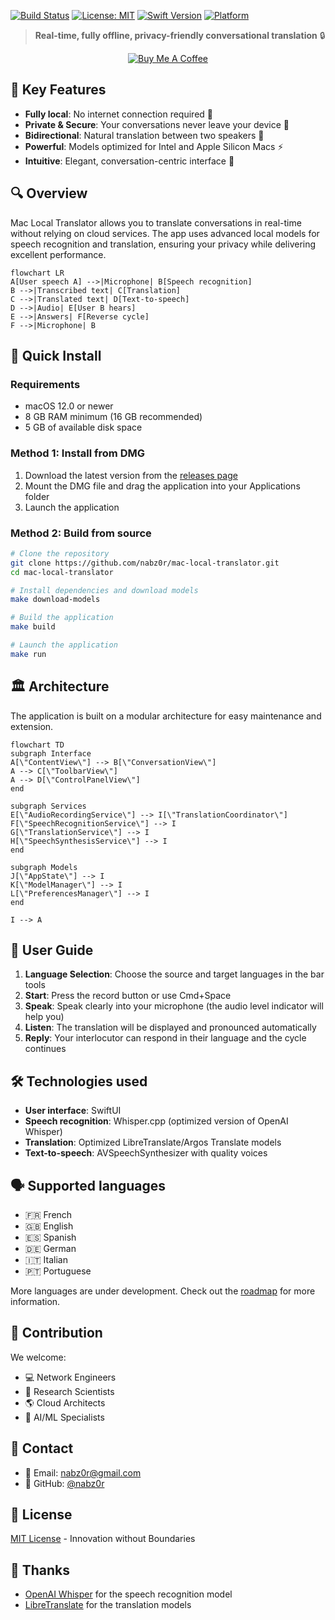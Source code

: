 [![Build Status](https://img.shields.io/github/workflow/status/nabz0r/mac-local-translator/CI?style=flat-square)](https://github.com/nabz0r/mac-local-translator/actions)
[![License: MIT](https://img.shields.io/badge/License-MIT-blue.svg?style=flat-square)](https://opensource.org/licenses/MIT)
[![Swift Version](https://img.shields.io/badge/Swift-5.7-orange.svg?style=flat-square)](https://swift.org)
[![Platform](https://img.shields.io/badge/Platform-macOS%2012%2B-lightgrey?style=flat-square)](https://www.apple.com/macos/)

> **Real-time, fully offline, privacy-friendly conversational translation** 🔒

<p align="center">
 <a href="https://www.buymeacoffee.com/nabz0r"><img src="https://img.shields.io/badge/Buy%20Me%20a%20Coffee-ffdd00?style=for-the-badge&logo=buy-me-a-coffee&logoColor=black" alt="Buy Me A Coffee"></a>
</p>

## 🌟 Key Features

- **Fully local**: No internet connection required 📶
- **Private & Secure**: Your conversations never leave your device 🔐
- **Bidirectional**: Natural translation between two speakers 👥
- **Powerful**: Models optimized for Intel and Apple Silicon Macs ⚡
- **Intuitive**: Elegant, conversation-centric interface 💬

## 🔍 Overview

Mac Local Translator allows you to translate conversations in real-time without relying on cloud services. The app uses advanced local models for speech recognition and translation, ensuring your privacy while delivering excellent performance.

```mermaid
flowchart LR
A[User speech A] -->|Microphone| B[Speech recognition]
B -->|Transcribed text| C[Translation]
C -->|Translated text| D[Text-to-speech]
D -->|Audio| E[User B hears]
E -->|Answers| F[Reverse cycle]
F -->|Microphone| B
```

## 🚀 Quick Install

### Requirements
- macOS 12.0 or newer
- 8 GB RAM minimum (16 GB recommended)
- 5 GB of available disk space

### Method 1: Install from DMG
1. Download the latest version from the [releases page](https://github.com/nabz0r/mac-local-translator/releases)
2. Mount the DMG file and drag the application into your Applications folder
3. Launch the application

### Method 2: Build from source

```bash
# Clone the repository
git clone https://github.com/nabz0r/mac-local-translator.git
cd mac-local-translator

# Install dependencies and download models
make download-models

# Build the application
make build

# Launch the application
make run
```

## 🏛️ Architecture

The application is built on a modular architecture for easy maintenance and extension.

```mermaid
flowchart TD
subgraph Interface
A[\"ContentView\"] --> B[\"ConversationView\"]
A --> C[\"ToolbarView\"]
A --> D[\"ControlPanelView\"]
end

subgraph Services
E[\"AudioRecordingService\"] --> I[\"TranslationCoordinator\"]
F[\"SpeechRecognitionService\"] --> I
G[\"TranslationService\"] --> I
H[\"SpeechSynthesisService\"] --> I
end

subgraph Models
J[\"AppState\"] --> I
K[\"ModelManager\"] --> I
L[\"PreferencesManager\"] --> I
end

I --> A
```

## 🎯 User Guide

1. **Language Selection**: Choose the source and target languages ​​in the bar tools
2. **Start**: Press the record button or use Cmd+Space
3. **Speak**: Speak clearly into your microphone (the audio level indicator will help you)
4. **Listen**: The translation will be displayed and pronounced automatically
5. **Reply**: Your interlocutor can respond in their language and the cycle continues

## 🛠️ Technologies used

- **User interface**: SwiftUI
- **Speech recognition**: Whisper.cpp (optimized version of OpenAI Whisper)
- **Translation**: Optimized LibreTranslate/Argos Translate models
- **Text-to-speech**: AVSpeechSynthesizer with quality voices

## 🗣️ Supported languages

- 🇫🇷 French
- 🇬🇧 English
- 🇪🇸 Spanish
- 🇩🇪 German
- 🇮🇹 Italian
- 🇵🇹 Portuguese

More languages ​​are under development. Check out the [roadmap](ROADMAP.md) for more information.

## 🤝 Contribution

We welcome:

- 💻 Network Engineers
- 👀 Research Scientists
- 🌎 Cloud Architects
- 🤖 AI/ML Specialists

## 📱 Contact

- 📧 Email: nabz0r@gmail.com
- 🐙 GitHub: [@nabz0r](https://github.com/nabz0r)

## 📄 License

[MIT License](LICENSE) - Innovation without Boundaries

## 🙏 Thanks

- [OpenAI Whisper](https://github.com/openai/whisper) for the speech recognition model
- [LibreTranslate](https://github.com/LibreTranslate/LibreTranslate) for the translation models

